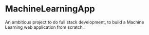 # MachineLearningApp
An ambitious project to do full stack development, to build a Machine Learning web application from scratch.
